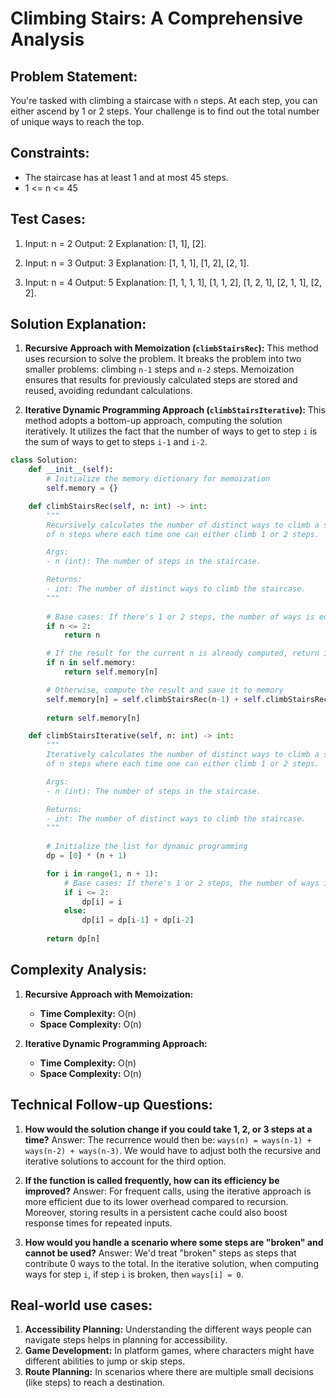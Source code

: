 
# Climbing Stairs: A Comprehensive Analysis

## Problem Statement:
You're tasked with climbing a staircase with `n` steps. At each step, you can either ascend by 1 or 2 steps. Your challenge is to find out the total number of unique ways to reach the top.

## Constraints:
- The staircase has at least 1 and at most 45 steps.
- 1 <= n <= 45

## Test Cases:

1. 
    Input: n = 2
    Output: 2
    Explanation: [1, 1], [2].

2. 
    Input: n = 3
    Output: 3
    Explanation: [1, 1, 1], [1, 2], [2, 1].

3. 
    Input: n = 4
    Output: 5
    Explanation: [1, 1, 1, 1], [1, 1, 2], [1, 2, 1], [2, 1, 1], [2, 2].

## Solution Explanation:

1. **Recursive Approach with Memoization (`climbStairsRec`):**
   This method uses recursion to solve the problem. It breaks the problem into two smaller problems: climbing `n-1` steps and `n-2` steps. Memoization ensures that results for previously calculated steps are stored and reused, avoiding redundant calculations.

2. **Iterative Dynamic Programming Approach (`climbStairsIterative`):**
    This method adopts a bottom-up approach, computing the solution iteratively. It utilizes the fact that the number of ways to get to step `i` is the sum of ways to get to steps `i-1` and `i-2`.

```python
class Solution:
    def __init__(self):
        # Initialize the memory dictionary for memoization
        self.memory = {}

    def climbStairsRec(self, n: int) -> int:
        """
        Recursively calculates the number of distinct ways to climb a staircase 
        of n steps where each time one can either climb 1 or 2 steps.

        Args:
        - n (int): The number of steps in the staircase.

        Returns:
        - int: The number of distinct ways to climb the staircase.
        """
        
        # Base cases: If there's 1 or 2 steps, the number of ways is equal to n itself
        if n <= 2:
            return n

        # If the result for the current n is already computed, return it
        if n in self.memory:
            return self.memory[n]

        # Otherwise, compute the result and save it to memory
        self.memory[n] = self.climbStairsRec(n-1) + self.climbStairsRec(n-2)
        
        return self.memory[n]

    def climbStairsIterative(self, n: int) -> int:
        """
        Iteratively calculates the number of distinct ways to climb a staircase 
        of n steps where each time one can either climb 1 or 2 steps.

        Args:
        - n (int): The number of steps in the staircase.

        Returns:
        - int: The number of distinct ways to climb the staircase.
        """
        
        # Initialize the list for dynamic programming
        dp = [0] * (n + 1)

        for i in range(1, n + 1):
            # Base cases: If there's 1 or 2 steps, the number of ways is equal to i itself
            if i <= 2:
                dp[i] = i
            else:
                dp[i] = dp[i-1] + dp[i-2]
        
        return dp[n]
```

## Complexity Analysis:

1. **Recursive Approach with Memoization:**
    - **Time Complexity:** O(n)
    - **Space Complexity:** O(n)

2. **Iterative Dynamic Programming Approach:**
    - **Time Complexity:** O(n)
    - **Space Complexity:** O(n)

## Technical Follow-up Questions:

1. **How would the solution change if you could take 1, 2, or 3 steps at a time?**
    Answer: The recurrence would then be: `ways(n) = ways(n-1) + ways(n-2) + ways(n-3)`. We would have to adjust both the recursive and iterative solutions to account for the third option.

2. **If the function is called frequently, how can its efficiency be improved?**
    Answer: For frequent calls, using the iterative approach is more efficient due to its lower overhead compared to recursion. Moreover, storing results in a persistent cache could also boost response times for repeated inputs.

3. **How would you handle a scenario where some steps are "broken" and cannot be used?**
    Answer: We'd treat "broken" steps as steps that contribute 0 ways to the total. In the iterative solution, when computing ways for step `i`, if step `i` is broken, then `ways[i] = 0`.

## Real-world use cases:
1. **Accessibility Planning:** Understanding the different ways people can navigate steps helps in planning for accessibility.
2. **Game Development:** In platform games, where characters might have different abilities to jump or skip steps.
3. **Route Planning:** In scenarios where there are multiple small decisions (like steps) to reach a destination.